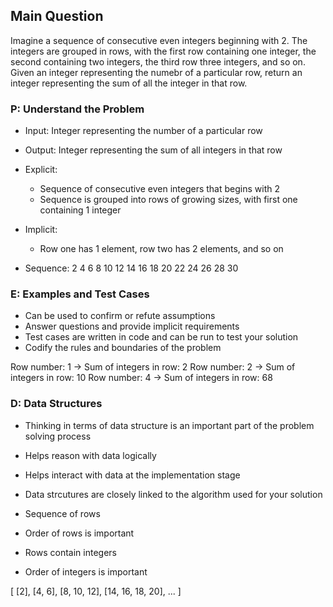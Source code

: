 ## Main Question
Imagine a sequence of consecutive even integers beginning with 2. The integers are grouped in rows, with the first row containing one integer, the second containing two integers, the third row three integers, and so on. Given an integer representing the numebr of a particular row, return an integer representing the sum of all the integer in that row.

### P: Understand the Problem
- Input: Integer representing the number of a particular row
- Output: Integer representing the sum of all integers in that row

- Explicit:
  - Sequence of consecutive even integers that begins with 2
  - Sequence is grouped into rows of growing sizes, with first one containing 1 integer

- Implicit:
  - Row one has 1 element, row two has 2 elements, and so on

- Sequence:
  2
  4  6
  8  10 12
  14 16 18 20
  22 24 26 28 30

### E: Examples and Test Cases
- Can be used to confirm or refute assumptions
- Answer questions and provide implicit requirements
- Test cases are written in code and can be run to test your solution
- Codify the rules and boundaries of the problem

Row number: 1 -> Sum of integers in row: 2
Row number: 2 -> Sum of integers in row: 10
Row number: 4 -> Sum of integers in row: 68

### D: Data Structures
- Thinking in terms of data structure is an important part of the problem solving process
- Helps reason with data logically
- Helps interact with data at the implementation stage
- Data strcutures are closely linked to the algorithm used for your solution

- Sequence of rows
- Order of rows is important
- Rows contain integers
- Order of integers is important

[
  [2],
  [4, 6],
  [8, 10, 12],
  [14, 16, 18, 20],
  ...
]